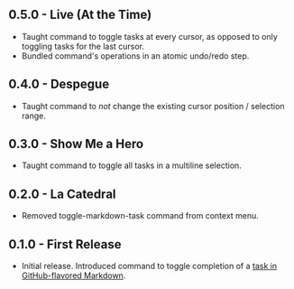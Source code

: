 ## 0.5.0 - Live (At the Time)

* Taught command to toggle tasks at every cursor, as opposed to only toggling tasks for the last cursor.
* Bundled command's operations in an atomic undo/redo step.

## 0.4.0 - Despegue

* Taught command to *not* change the existing cursor position / selection range.

## 0.3.0 - Show Me a Hero

* Taught command to toggle all tasks in a multiline selection.

## 0.2.0 - La Catedral

* Removed toggle-markdown-task command from context menu.

## 0.1.0 - First Release

* Initial release. Introduced command to toggle completion of a [task in GitHub-flavored Markdown][gfm-task-lists].

[gfm-task-lists]: https://help.github.com/articles/writing-on-github/#task-lists
